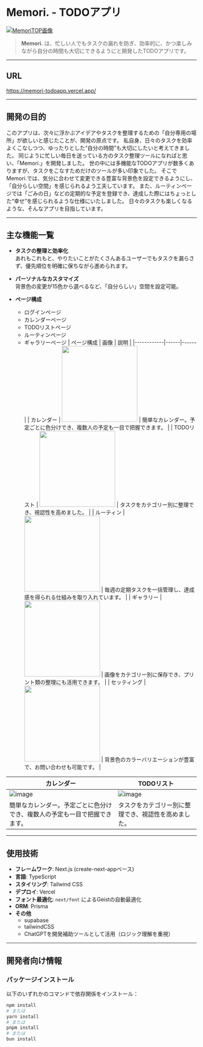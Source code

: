 # Memori. - TODOアプリ
[![MemoriTOP画像](https://github.com/user-attachments/assets/15118719-2678-4199-a94e-1d9cbd166ec9)](https://memori-todoapp.vercel.app/)
> **Memori.** は、忙しい人でもタスクの漏れを防ぎ、効率的に、かつ楽しみながら自分の時間も大切にできるようにと開発したTODOアプリです。
---

## URL
https://memori-todoapp.vercel.app/

---

## 開発の目的

このアプリは、次々に浮かぶアイデアやタスクを整理するための「自分専用の場所」が欲しいと感じたことが、開発の原点です。
私自身、日々のタスクを効率よくこなしつつ、ゆったりとした“自分の時間”も大切にしたいと考えてきました。
同じように忙しい毎日を送っている方のタスク整理ツールになればと思い、「Memori.」を開発しました。
世の中には多機能なTODOアプリが数多くありますが、タスクをこなすためだけのツールが多い印象でした。
そこでMemori.では、気分に合わせて変更できる豊富な背景色を設定できるようにし、「自分らしい空間」を感じられるよう工夫しています。
また、ルーティンページでは「ごみの日」などの定期的な予定を登録でき、達成した際にはちょっとした“幸せ”を感じられるような仕様にいたしました。
日々のタスクも楽しくなるような、そんなアプリを目指しています。

---

## 主な機能一覧

- **タスクの整理と効率化**  
  あれもこれもと、やりたいことがたくさんあるユーザーでもタスクを漏らさず、優先順位を明確に保ちながら進められます。

- **パーソナルなカスタマイズ**  
  背景色の変更が15色から選べるなど、「自分らしい」空間を設定可能。

- **ページ構成**
  - ログインページ
  - カレンダーページ
  - TODOリストページ
  - ルーティンページ
  - ギャラリーページ
| ページ構成 | 画像 | 説明 |
|------------|------|------|
| カレンダー | <img src="https://github.com/user-attachments/assets/ec9dbaa3-645d-46ba-98e6-f3ee50024dad" width="200"/> | 簡単なカレンダー。予定ごとに色分けでき、複数人の予定も一目で把握できます。 |
| TODOリスト | <img src="https://github.com/user-attachments/assets/d89d0199-418e-48f9-96c6-6267a81a4560" width="200"/> | タスクをカテゴリー別に整理でき、視認性を高めました。 |
| ルーティン | <img src="https://github.com/user-attachments/assets/add78158-999a-416f-a1f9-18415298fec7" width="200"/> | 毎週の定期タスクを一括管理し、達成感を得られる仕組みを取り入れています。 |
| ギャラリー | <img src="https://github.com/user-attachments/assets/a0c6c8fd-e6ba-4b45-9f07-21c05ef2c11f" width="200"/> | 画像をカテゴリー別に保存でき、プリント類の整理にも活用できます。 |
| セッティング | <img src="https://github.com/user-attachments/assets/77bdae20-9c77-4c3a-89c7-afc5e70e8343" width="200"/> | 背景色のカラーバリエーションが豊富で、お問い合わせも可能です。 |


<markdown-accessiblity-table data-catalyst=""><table>
<thead>
<tr>
<th> カレンダー</th>
<th>TODOリスト</th>
</tr>
</thead>
<tbody>
<tr>
<td><img src="https://github.com/user-attachments/assets/ec9dbaa3-645d-46ba-98e6-f3ee50024dad" alt="image" style="max-width: 100%;"></td>
<td><img src="https://github.com/user-attachments/assets/d89d0199-418e-48f9-96c6-6267a81a4560" alt="image" style="max-width: 100%;"></td>
</tr>
<tr>
<td>簡単なカレンダー。予定ごとに色分けでき、複数人の予定も一目で把握できます。</td>
<td>タスクをカテゴリー別に整理でき、視認性を高めました。</td>
</tr>
</tbody>
</table></markdown-accessiblity-table>


---

## 使用技術

- **フレームワーク**: Next.js (create-next-appベース)
- **言語**: TypeScript
- **スタイリング**: Tailwind CSS
- **デプロイ**: Vercel
- **フォント最適化**: `next/font` によるGeistの自動最適化
- **ORM**: Prisma
- **その他**
  - supabase
  - tailwindCSS
  - ChatGPTを開発補助ツールとして活用（ロジック理解を重視）

---

##  開発者向け情報

### パッケージインストール

以下のいずれかのコマンドで依存関係をインストール：

```bash
npm install
# または
yarn install
# または
pnpm install
# または
bun install
